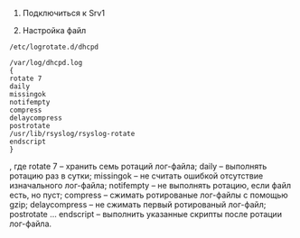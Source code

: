 1. Подключиться к Srv1

2. Настройка файл 
```
/etc/logrotate.d/dhcpd
```
```
/var/log/dhcpd.log
{
rotate 7
daily
missingok
notifempty
compress
delaycompress
postrotate
/usr/lib/rsyslog/rsyslog-rotate
endscript
}
```
, где
rotate 7 – хранить семь ротаций лог-файла;
daily – выполнять ротацию раз в сутки;
missingok – не считать ошибкой отсутствие изначального лог-файла;
notifempty – не выполнять ротацию, если файл есть, но пуст;
compress – сжимать ротированые лог-файлы с помощью gzip;
delaycompress – не сжимать первый ротированый лог-файл;
postrotate … endscript – выполнить указанные скрипты после ротации лог-файла.

